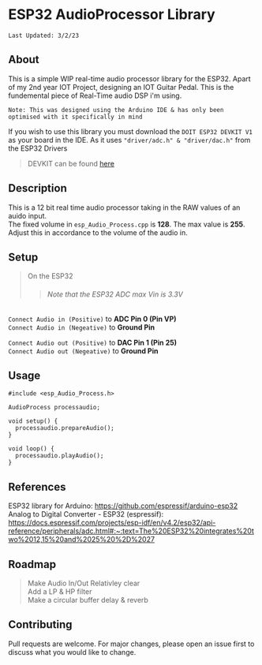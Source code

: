 # ESP32 AudioProcessor Library 

``
Last Updated: 3/2/23
``

## About

This is a simple WIP real-time audio processor library for the ESP32. Apart of my 2nd year IOT Project, designing an IOT Guitar Pedal.
This is the fundemental piece of Real-Time audio DSP i'm using.

``Note: This was designed using the Arduino IDE & has only been optimised with it specifically in mind``


If you wish to use this library you must download the `DOIT ESP32 DEVKIT V1` as your board in the IDE. 
As it uses `"driver/adc.h" & "driver/dac.h"` from the ESP32 Drivers
>DEVKIT can be found [here](https://randomnerdtutorials.com/installing-the-esp32-board-in-arduino-ide-windows-instructions/)

## Description

This is a 12 bit real time audio processor taking in the RAW values of an auido input. <br>
The fixed volume in `esp_Audio_Process.cpp` is **128**. The max value is **255**.
Adjust this in accordance to the volume of the audio in.   

## Setup
>On the ESP32
>>###### Note that the ESP32 ADC max Vin is 3.3V

``Connect Audio in (Positive)`` to __ADC Pin 0 (Pin VP)__  <br>
``Connect Audio in (Negeative)`` to __Ground Pin__ 

``Connect Audio out (Positive)`` to __DAC Pin 1 (Pin 25)__  <br>
``Connect Audio out (Negeative)`` to __Ground Pin__ 


## Usage

```
#include <esp_Audio_Process.h>

AudioProcess processaudio;

void setup() {
  processaudio.prepareAudio();
}

void loop() {
  processaudio.playAudio();
}
```
## References
ESP32 library for Arduino: https://github.com/espressif/arduino-esp32 <br>
Analog to Digital Converter - ESP32 (espressif): https://docs.espressif.com/projects/esp-idf/en/v4.2/esp32/api-reference/peripherals/adc.html#:~:text=The%20ESP32%20integrates%20two%2012,15%20and%2025%20%2D%2027 <br>

## Roadmap
>Make Audio In/Out Relativley clear <br>
>Add a LP & HP filter <br>
>Make a circular buffer delay & reverb <br>

## Contributing

Pull requests are welcome. For major changes, please open an issue first
to discuss what you would like to change.
